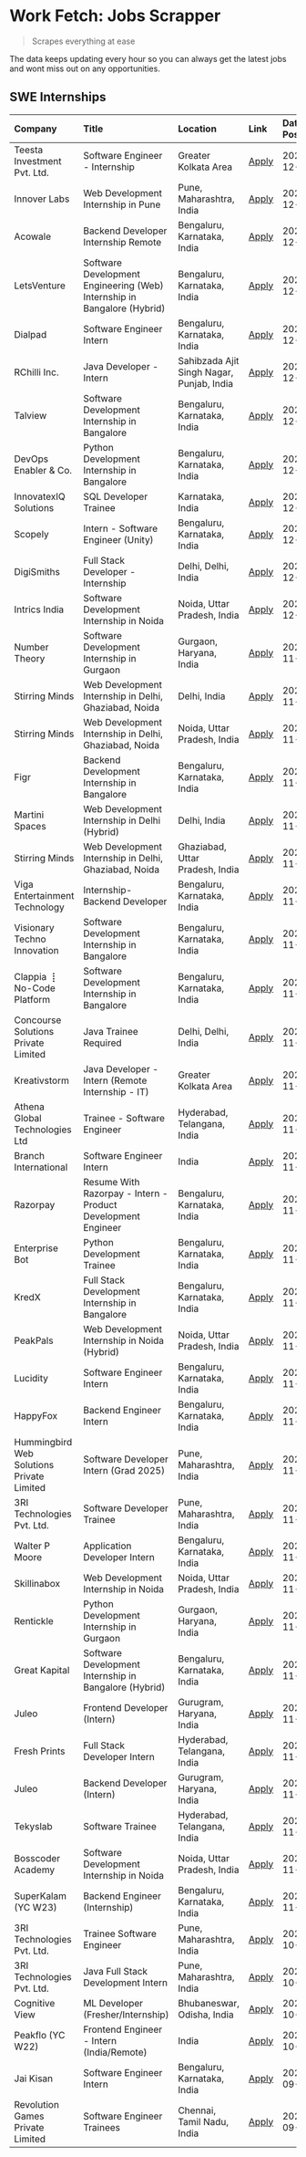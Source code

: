 # Work Fetch: Jobs Scrapper
> Scrapes everything at ease

The data keeps updating every hour so you can always get the latest jobs and wont miss out on any opportunities.

## SWE Internships
<!--START_SECTION:workfetch-->
| Company                                   | Title                                                                   | Location                                  | Link                                                                                                                                                                                                                                      | Date Posted   |
|:------------------------------------------|:------------------------------------------------------------------------|:------------------------------------------|:------------------------------------------------------------------------------------------------------------------------------------------------------------------------------------------------------------------------------------------|:--------------|
| Teesta Investment Pvt. Ltd.               | Software Engineer - Internship                                          | Greater Kolkata Area                      | [Apply](https://in.linkedin.com/jobs/view/software-engineer-internship-at-teesta-investment-pvt-ltd-4091876508?position=29&pageNum=0&refId=np5mfwxENhzSl5FX5c4YMg%3D%3D&trackingId=K3TKEHXP438pKBWDVhA%2Ffg%3D%3D)                        | 2024-12-06    |
| Innover Labs                              | Web Development Internship in Pune                                      | Pune, Maharashtra, India                  | [Apply](https://in.linkedin.com/jobs/view/web-development-internship-in-pune-at-innover-labs-4091603204?position=31&pageNum=0&refId=np5mfwxENhzSl5FX5c4YMg%3D%3D&trackingId=tNtDfPbwyAENv11krvu%2Frw%3D%3D)                               | 2024-12-06    |
| Acowale                                   | Backend Developer Internship Remote                                     | Bengaluru, Karnataka, India               | [Apply](https://in.linkedin.com/jobs/view/backend-developer-internship-remote-at-acowale-4092416539?position=32&pageNum=0&refId=np5mfwxENhzSl5FX5c4YMg%3D%3D&trackingId=%2FQBpaK1nksAW6z5ayOo0tg%3D%3D)                                   | 2024-12-06    |
| LetsVenture                               | Software Development Engineering (Web) Internship in Bangalore (Hybrid) | Bengaluru, Karnataka, India               | [Apply](https://in.linkedin.com/jobs/view/software-development-engineering-web-internship-in-bangalore-hybrid-at-letsventure-4091603237?position=34&pageNum=0&refId=np5mfwxENhzSl5FX5c4YMg%3D%3D&trackingId=LSYdXo304QEw7hhkraA2kg%3D%3D) | 2024-12-06    |
| Dialpad                                   | Software Engineer Intern                                                | Bengaluru, Karnataka, India               | [Apply](https://in.linkedin.com/jobs/view/software-engineer-intern-at-dialpad-4091428917?position=2&pageNum=0&refId=np5mfwxENhzSl5FX5c4YMg%3D%3D&trackingId=XEKHmvXWMxmQjlWw4b8iYQ%3D%3D)                                                 | 2024-12-05    |
| RChilli Inc.                              | Java Developer - Intern                                                 | Sahibzada Ajit Singh Nagar, Punjab, India | [Apply](https://in.linkedin.com/jobs/view/java-developer-intern-at-rchilli-inc-4091299457?position=37&pageNum=0&refId=np5mfwxENhzSl5FX5c4YMg%3D%3D&trackingId=3UNqlm5bVLchbEgstH7lYw%3D%3D)                                               | 2024-12-05    |
| Talview                                   | Software Development Internship in Bangalore                            | Bengaluru, Karnataka, India               | [Apply](https://in.linkedin.com/jobs/view/software-development-internship-in-bangalore-at-talview-4089000537?position=4&pageNum=0&refId=np5mfwxENhzSl5FX5c4YMg%3D%3D&trackingId=c5dTAGeZsoH1%2BPVGJq7S6g%3D%3D)                           | 2024-12-04    |
| DevOps Enabler & Co.                      | Python Development Internship in Bangalore                              | Bengaluru, Karnataka, India               | [Apply](https://in.linkedin.com/jobs/view/python-development-internship-in-bangalore-at-devops-enabler-co-4088596906?position=45&pageNum=0&refId=np5mfwxENhzSl5FX5c4YMg%3D%3D&trackingId=WEvSxYtUYDRV4rymIpUU5A%3D%3D)                    | 2024-12-04    |
| InnovatexIQ Solutions                     | SQL Developer Trainee                                                   | Karnataka, India                          | [Apply](https://in.linkedin.com/jobs/view/sql-developer-trainee-at-innovatexiq-solutions-4090206914?position=38&pageNum=0&refId=np5mfwxENhzSl5FX5c4YMg%3D%3D&trackingId=FPeRmnR3IFjTs1q%2FTBFlug%3D%3D)                                   | 2024-12-03    |
| Scopely                                   | Intern - Software Engineer (Unity)                                      | Bengaluru, Karnataka, India               | [Apply](https://in.linkedin.com/jobs/view/intern-software-engineer-unity-at-scopely-4074050850?position=58&pageNum=0&refId=np5mfwxENhzSl5FX5c4YMg%3D%3D&trackingId=p3XsCHJRQTfvaERPW2OzLQ%3D%3D)                                          | 2024-12-03    |
| DigiSmiths                                | Full Stack Developer - Internship                                       | Delhi, Delhi, India                       | [Apply](https://in.linkedin.com/jobs/view/full-stack-developer-internship-at-digismiths-4089589512?position=53&pageNum=0&refId=np5mfwxENhzSl5FX5c4YMg%3D%3D&trackingId=5sbT%2F2hvVKmLE%2BwUrFNPxg%3D%3D)                                  | 2024-12-02    |
| Intrics India                             | Software Development Internship in Noida                                | Noida, Uttar Pradesh, India               | [Apply](https://in.linkedin.com/jobs/view/software-development-internship-in-noida-at-intrics-india-4088621201?position=15&pageNum=0&refId=np5mfwxENhzSl5FX5c4YMg%3D%3D&trackingId=UCqgdaT5ZJPzCOkIBpErkg%3D%3D)                          | 2024-12-01    |
| Number Theory                             | Software Development Internship in Gurgaon                              | Gurgaon, Haryana, India                   | [Apply](https://in.linkedin.com/jobs/view/software-development-internship-in-gurgaon-at-number-theory-4087550503?position=22&pageNum=0&refId=np5mfwxENhzSl5FX5c4YMg%3D%3D&trackingId=VxPk1CyADvNlD%2B5FLfTsLg%3D%3D)                      | 2024-11-29    |
| Stirring Minds                            | Web Development Internship in Delhi, Ghaziabad, Noida                   | Delhi, India                              | [Apply](https://in.linkedin.com/jobs/view/web-development-internship-in-delhi-ghaziabad-noida-at-stirring-minds-4087549741?position=36&pageNum=0&refId=np5mfwxENhzSl5FX5c4YMg%3D%3D&trackingId=fB6b7VlhZfiqCH1eGTo3UQ%3D%3D)              | 2024-11-29    |
| Stirring Minds                            | Web Development Internship in Delhi, Ghaziabad, Noida                   | Noida, Uttar Pradesh, India               | [Apply](https://in.linkedin.com/jobs/view/web-development-internship-in-delhi-ghaziabad-noida-at-stirring-minds-4087549740?position=42&pageNum=0&refId=np5mfwxENhzSl5FX5c4YMg%3D%3D&trackingId=pTgWWw4493eNrMLMk2jnEg%3D%3D)              | 2024-11-29    |
| Figr                                      | Backend Development Internship in Bangalore                             | Bengaluru, Karnataka, India               | [Apply](https://in.linkedin.com/jobs/view/backend-development-internship-in-bangalore-at-figr-4087552209?position=54&pageNum=0&refId=np5mfwxENhzSl5FX5c4YMg%3D%3D&trackingId=K5DrWnkcRyxltXMpwHy47Q%3D%3D)                                | 2024-11-29    |
| Martini Spaces                            | Web Development Internship in Delhi (Hybrid)                            | Delhi, India                              | [Apply](https://in.linkedin.com/jobs/view/web-development-internship-in-delhi-hybrid-at-martini-spaces-4087552215?position=55&pageNum=0&refId=np5mfwxENhzSl5FX5c4YMg%3D%3D&trackingId=qzWUKIGYfUJNXMk4H8TQKA%3D%3D)                       | 2024-11-29    |
| Stirring Minds                            | Web Development Internship in Delhi, Ghaziabad, Noida                   | Ghaziabad, Uttar Pradesh, India           | [Apply](https://in.linkedin.com/jobs/view/web-development-internship-in-delhi-ghaziabad-noida-at-stirring-minds-4087549736?position=59&pageNum=0&refId=np5mfwxENhzSl5FX5c4YMg%3D%3D&trackingId=KaqAoANLuCMzmGLY6HT8Tg%3D%3D)              | 2024-11-29    |
| Viga Entertainment Technology             | Internship-Backend Developer                                            | Bengaluru, Karnataka, India               | [Apply](https://in.linkedin.com/jobs/view/internship-backend-developer-at-viga-entertainment-technology-4088112436?position=60&pageNum=0&refId=np5mfwxENhzSl5FX5c4YMg%3D%3D&trackingId=umYEhk6QkKBwT1Q4yOnA2Q%3D%3D)                      | 2024-11-29    |
| Visionary Techno Innovation               | Software Development Internship in Bangalore                            | Bengaluru, Karnataka, India               | [Apply](https://in.linkedin.com/jobs/view/software-development-internship-in-bangalore-at-visionary-techno-innovation-4086916247?position=6&pageNum=0&refId=np5mfwxENhzSl5FX5c4YMg%3D%3D&trackingId=tN65ckFfn6oysbxb39kuCA%3D%3D)         | 2024-11-28    |
| Clappia ⢸ No-Code Platform                | Software Development Internship in Bangalore                            | Bengaluru, Karnataka, India               | [Apply](https://in.linkedin.com/jobs/view/software-development-internship-in-bangalore-at-clappia-%E2%A2%B8-no-code-platform-4086916232?position=17&pageNum=0&refId=np5mfwxENhzSl5FX5c4YMg%3D%3D&trackingId=SGhJ1mZlx6US9WOCExpG9A%3D%3D) | 2024-11-28    |
| Concourse Solutions Private Limited       | Java Trainee Required                                                   | Delhi, Delhi, India                       | [Apply](https://in.linkedin.com/jobs/view/java-trainee-required-at-concourse-solutions-private-limited-4087289970?position=20&pageNum=0&refId=np5mfwxENhzSl5FX5c4YMg%3D%3D&trackingId=HazVG%2BEgIsq06iJklCLl0g%3D%3D)                     | 2024-11-28    |
| Kreativstorm                              | Java Developer - Intern (Remote Internship - IT)                        | Greater Kolkata Area                      | [Apply](https://in.linkedin.com/jobs/view/java-developer-intern-remote-internship-it-at-kreativstorm-4087221036?position=35&pageNum=0&refId=np5mfwxENhzSl5FX5c4YMg%3D%3D&trackingId=onhHRDZ%2BXpAxq%2FvLYLVDCQ%3D%3D)                     | 2024-11-28    |
| Athena Global Technologies Ltd            | Trainee - Software Engineer                                             | Hyderabad, Telangana, India               | [Apply](https://in.linkedin.com/jobs/view/trainee-software-engineer-at-athena-global-technologies-ltd-4087205108?position=43&pageNum=0&refId=np5mfwxENhzSl5FX5c4YMg%3D%3D&trackingId=SqKxyQKjEq9RIGs%2F4Hg15Q%3D%3D)                      | 2024-11-28    |
| Branch International                      | Software Engineer Intern                                                | India                                     | [Apply](https://in.linkedin.com/jobs/view/software-engineer-intern-at-branch-international-4054425650?position=46&pageNum=0&refId=np5mfwxENhzSl5FX5c4YMg%3D%3D&trackingId=3MUgmO%2FjF0o15WKndja%2FAg%3D%3D)                               | 2024-11-26    |
| Razorpay                                  | Resume With Razorpay - Intern - Product Development Engineer            | Bengaluru, Karnataka, India               | [Apply](https://in.linkedin.com/jobs/view/resume-with-razorpay-intern-product-development-engineer-at-razorpay-4082644771?position=9&pageNum=0&refId=np5mfwxENhzSl5FX5c4YMg%3D%3D&trackingId=Dw2CQeP6DCc5MKcLyKaTrw%3D%3D)                | 2024-11-25    |
| Enterprise Bot                            | Python Development Trainee                                              | Bengaluru, Karnataka, India               | [Apply](https://in.linkedin.com/jobs/view/python-development-trainee-at-enterprise-bot-4084354604?position=39&pageNum=0&refId=np5mfwxENhzSl5FX5c4YMg%3D%3D&trackingId=7edBMZ3Fby347KcjauVbwg%3D%3D)                                       | 2024-11-24    |
| KredX                                     | Full Stack Development Internship in Bangalore                          | Bengaluru, Karnataka, India               | [Apply](https://in.linkedin.com/jobs/view/full-stack-development-internship-in-bangalore-at-kredx-4082021747?position=7&pageNum=0&refId=np5mfwxENhzSl5FX5c4YMg%3D%3D&trackingId=OwDzKImmGo1SemAqzY5E%2FA%3D%3D)                           | 2024-11-22    |
| PeakPals                                  | Web Development Internship in Noida (Hybrid)                            | Noida, Uttar Pradesh, India               | [Apply](https://in.linkedin.com/jobs/view/web-development-internship-in-noida-hybrid-at-peakpals-4082025102?position=44&pageNum=0&refId=np5mfwxENhzSl5FX5c4YMg%3D%3D&trackingId=MoNnPsDendNco67zOyYBLw%3D%3D)                             | 2024-11-22    |
| Lucidity                                  | Software Engineer Intern                                                | Bengaluru, Karnataka, India               | [Apply](https://in.linkedin.com/jobs/view/software-engineer-intern-at-lucidity-4081805788?position=13&pageNum=0&refId=np5mfwxENhzSl5FX5c4YMg%3D%3D&trackingId=SszfGR5CD%2FCIJcKwlMLpHQ%3D%3D)                                             | 2024-11-21    |
| HappyFox                                  | Backend Engineer Intern                                                 | Bengaluru, Karnataka, India               | [Apply](https://in.linkedin.com/jobs/view/backend-engineer-intern-at-happyfox-4079265240?position=56&pageNum=0&refId=np5mfwxENhzSl5FX5c4YMg%3D%3D&trackingId=c8HV9jqgWecwQ5etSzN7pA%3D%3D)                                                | 2024-11-21    |
| Hummingbird Web Solutions Private Limited | Software Developer Intern (Grad 2025)                                   | Pune, Maharashtra, India                  | [Apply](https://in.linkedin.com/jobs/view/software-developer-intern-grad-2025-at-hummingbird-web-solutions-private-limited-4079796998?position=57&pageNum=0&refId=np5mfwxENhzSl5FX5c4YMg%3D%3D&trackingId=oxbcNd6k2vHMy7jpiWORhA%3D%3D)   | 2024-11-21    |
| 3RI Technologies Pvt. Ltd.                | Software Developer Trainee                                              | Pune, Maharashtra, India                  | [Apply](https://in.linkedin.com/jobs/view/software-developer-trainee-at-3ri-technologies-pvt-ltd-4080283578?position=25&pageNum=0&refId=np5mfwxENhzSl5FX5c4YMg%3D%3D&trackingId=Bzf%2BGQ5IwBBBA7KwQfWtCw%3D%3D)                           | 2024-11-19    |
| Walter P Moore                            | Application Developer Intern                                            | Bengaluru, Karnataka, India               | [Apply](https://in.linkedin.com/jobs/view/application-developer-intern-at-walter-p-moore-4077126811?position=24&pageNum=0&refId=np5mfwxENhzSl5FX5c4YMg%3D%3D&trackingId=dPODcTmemmxVEHScWRnYbQ%3D%3D)                                     | 2024-11-18    |
| Skillinabox                               | Web Development Internship in Noida                                     | Noida, Uttar Pradesh, India               | [Apply](https://in.linkedin.com/jobs/view/web-development-internship-in-noida-at-skillinabox-4077783016?position=16&pageNum=0&refId=np5mfwxENhzSl5FX5c4YMg%3D%3D&trackingId=2810IL8xdTyYetvU28GXqQ%3D%3D)                                 | 2024-11-16    |
| Rentickle                                 | Python Development Internship in Gurgaon                                | Gurgaon, Haryana, India                   | [Apply](https://in.linkedin.com/jobs/view/python-development-internship-in-gurgaon-at-rentickle-4075922770?position=19&pageNum=0&refId=np5mfwxENhzSl5FX5c4YMg%3D%3D&trackingId=wLVFkMlUWCj6MdhSrLrNBQ%3D%3D)                              | 2024-11-14    |
| Great Kapital                             | Software Development Internship in Bangalore (Hybrid)                   | Bengaluru, Karnataka, India               | [Apply](https://in.linkedin.com/jobs/view/software-development-internship-in-bangalore-hybrid-at-great-kapital-4074322094?position=27&pageNum=0&refId=np5mfwxENhzSl5FX5c4YMg%3D%3D&trackingId=BH8B9iE32VK%2B5e1opYgZRQ%3D%3D)             | 2024-11-12    |
| Juleo                                     | Frontend Developer (Intern)                                             | Gurugram, Haryana, India                  | [Apply](https://in.linkedin.com/jobs/view/frontend-developer-intern-at-juleo-4072443159?position=30&pageNum=0&refId=np5mfwxENhzSl5FX5c4YMg%3D%3D&trackingId=YPRTnD%2ByuCaQ9xUN50nPgQ%3D%3D)                                               | 2024-11-12    |
| Fresh Prints                              | Full Stack Developer Intern                                             | Hyderabad, Telangana, India               | [Apply](https://in.linkedin.com/jobs/view/full-stack-developer-intern-at-fresh-prints-4074759619?position=41&pageNum=0&refId=np5mfwxENhzSl5FX5c4YMg%3D%3D&trackingId=XixSf752YdMzHJDUICW89Q%3D%3D)                                        | 2024-11-12    |
| Juleo                                     | Backend Developer (Intern)                                              | Gurugram, Haryana, India                  | [Apply](https://in.linkedin.com/jobs/view/backend-developer-intern-at-juleo-4072437848?position=50&pageNum=0&refId=np5mfwxENhzSl5FX5c4YMg%3D%3D&trackingId=VmrYOh%2FHp%2FyQWsUKOj6%2F5g%3D%3D)                                            | 2024-11-12    |
| Tekyslab                                  | Software Trainee                                                        | Hyderabad, Telangana, India               | [Apply](https://in.linkedin.com/jobs/view/software-trainee-at-tekyslab-4074128169?position=51&pageNum=0&refId=np5mfwxENhzSl5FX5c4YMg%3D%3D&trackingId=4ZTIxPu8P4Vxb2jrUwNTcA%3D%3D)                                                       | 2024-11-11    |
| Bosscoder Academy                         | Software Development Internship in Noida                                | Noida, Uttar Pradesh, India               | [Apply](https://in.linkedin.com/jobs/view/software-development-internship-in-noida-at-bosscoder-academy-4070090866?position=12&pageNum=0&refId=np5mfwxENhzSl5FX5c4YMg%3D%3D&trackingId=NFjwrhMi%2Bk2nM7bT42uwmg%3D%3D)                    | 2024-11-06    |
| SuperKalam (YC W23)                       | Backend Engineer (Internship)                                           | Bengaluru, Karnataka, India               | [Apply](https://in.linkedin.com/jobs/view/backend-engineer-internship-at-superkalam-yc-w23-4069134451?position=33&pageNum=0&refId=np5mfwxENhzSl5FX5c4YMg%3D%3D&trackingId=sQOfqjTLmWOB43fToG6p6g%3D%3D)                                   | 2024-11-06    |
| 3RI Technologies Pvt. Ltd.                | Trainee Software Engineer                                               | Pune, Maharashtra, India                  | [Apply](https://in.linkedin.com/jobs/view/trainee-software-engineer-at-3ri-technologies-pvt-ltd-4048233384?position=40&pageNum=0&refId=np5mfwxENhzSl5FX5c4YMg%3D%3D&trackingId=FHFa5WGPADIcdB7I%2FGPEiQ%3D%3D)                            | 2024-10-15    |
| 3RI Technologies Pvt. Ltd.                | Java Full Stack Development Intern                                      | Pune, Maharashtra, India                  | [Apply](https://in.linkedin.com/jobs/view/java-full-stack-development-intern-at-3ri-technologies-pvt-ltd-4048231995?position=49&pageNum=0&refId=np5mfwxENhzSl5FX5c4YMg%3D%3D&trackingId=eAh9GAJSfu0n9%2BJMQNKqBg%3D%3D)                   | 2024-10-15    |
| Cognitive View                            | ML Developer (Fresher/Internship)                                       | Bhubaneswar, Odisha, India                | [Apply](https://in.linkedin.com/jobs/view/ml-developer-fresher-internship-at-cognitive-view-4040430973?position=28&pageNum=0&refId=np5mfwxENhzSl5FX5c4YMg%3D%3D&trackingId=%2BkXua5ZVwtapjFppCarfrA%3D%3D)                                | 2024-10-04    |
| Peakflo (YC W22)                          | Frontend Engineer - Intern (India/Remote)                               | India                                     | [Apply](https://in.linkedin.com/jobs/view/frontend-engineer-intern-india-remote-at-peakflo-yc-w22-4037729755?position=8&pageNum=0&refId=np5mfwxENhzSl5FX5c4YMg%3D%3D&trackingId=L%2BBOkyEM7ki3ZxSsQqje%2FA%3D%3D)                         | 2024-10-01    |
| Jai Kisan                                 | Software Engineer Intern                                                | Bengaluru, Karnataka, India               | [Apply](https://in.linkedin.com/jobs/view/software-engineer-intern-at-jai-kisan-4024075360?position=47&pageNum=0&refId=np5mfwxENhzSl5FX5c4YMg%3D%3D&trackingId=90PT%2FBSdrue9XbJ4ybj0aA%3D%3D)                                            | 2024-09-09    |
| Revolution Games Private Limited          | Software Engineer Trainees                                              | Chennai, Tamil Nadu, India                | [Apply](https://in.linkedin.com/jobs/view/software-engineer-trainees-at-revolution-games-private-limited-4015912927?position=48&pageNum=0&refId=np5mfwxENhzSl5FX5c4YMg%3D%3D&trackingId=i4vwY%2BFR2MpXOegXhPYGdQ%3D%3D)                   | 2024-09-02    |
<!--END_SECTION:workfetch-->
